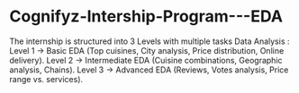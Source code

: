 # Cognifyz-Intership-Program---EDA
The internship is structured into 3 Levels with multiple tasks  Data Analysis  :  Level 1 → Basic EDA (Top cuisines, City analysis, Price distribution, Online delivery).  Level 2 → Intermediate EDA (Cuisine combinations, Geographic analysis, Chains).  Level 3 → Advanced EDA (Reviews, Votes analysis, Price range vs. services).

